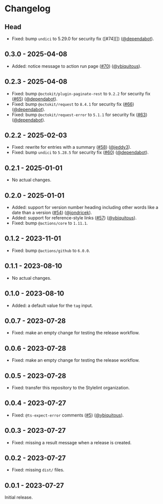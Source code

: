 # Changelog

## Head

- Fixed: bump `undici` to 5.29.0 for security fix ([#74][]) ([@dependabot][]).

## 0.3.0 - 2025-04-08

- Added: notice message to action run page ([#70][]) ([@ybiquitous][]).

## 0.2.3 - 2025-04-08

- Fixed: bump `@octokit/plugin-paginate-rest` to `9.2.2` for security fix ([#65][]) ([@dependabot][]).
- Fixed: bump `@octokit/request` to `8.4.1` for security fix ([#66][]) ([@dependabot][]).
- Fixed: bump `@octokit/request-error` to `5.1.1` for security fix ([#63][]) ([@dependabot][]).

## 0.2.2 - 2025-02-03

- Fixed: rewrite for entries with a summary ([#58][]) ([@jeddy3][]).
- Fixed: bump `undici` to `5.28.5` for security fix ([#60][]) ([@dependabot][]).

## 0.2.1 - 2025-01-01

- No actual changes.

## 0.2.0 - 2025-01-01

- Added: support for version number heading including other words like a date than a version ([#54][]) ([@jondricek][]).
- Added: support for reference-style links ([#57][]) ([@ybiquitous][]).
- Fixed: bump `@actions/core` to `1.11.1`.

## 0.1.2 - 2023-11-01

- Fixed: bump `@actions/github` to `6.0.0`.

## 0.1.1 - 2023-08-10

- No actual changes.

## 0.1.0 - 2023-08-10

- Added: a default value for the `tag` input.

## 0.0.7 - 2023-07-28

- Fixed: make an empty change for testing the release workflow.

## 0.0.6 - 2023-07-28

- Fixed: make an empty change for testing the release workflow.

## 0.0.5 - 2023-07-28

- Fixed: transfer this repository to the Stylelint organization.

## 0.0.4 - 2023-07-27

- Fixed: `@ts-expect-error` comments ([#5][]) ([@ybiquitous][]).

## 0.0.3 - 2023-07-27

- Fixed: missing a result message when a release is created.

## 0.0.2 - 2023-07-27

- Fixed: missing `dist/` files.

## 0.0.1 - 2023-07-27

Initial release.

<!-- In numerical order -->

[#5]: https://github.com/stylelint/changelog-to-github-release-action/pull/5
[#54]: https://github.com/stylelint/changelog-to-github-release-action/pull/54
[#57]: https://github.com/stylelint/changelog-to-github-release-action/pull/57
[#58]: https://github.com/stylelint/changelog-to-github-release-action/pull/58
[#60]: https://github.com/stylelint/changelog-to-github-release-action/pull/60
[#63]: https://github.com/stylelint/changelog-to-github-release-action/pull/63
[#65]: https://github.com/stylelint/changelog-to-github-release-action/pull/65
[#66]: https://github.com/stylelint/changelog-to-github-release-action/pull/66
[#70]: https://github.com/stylelint/changelog-to-github-release-action/pull/70

<!-- In alphabetical order -->

[@dependabot]: https://github.com/dependabot
[@jeddy3]: https://github.com/jeddy3
[@jondricek]: https://github.com/jondricek
[@ybiquitous]: https://github.com/ybiquitous
